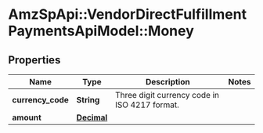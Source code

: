 # AmzSpApi::VendorDirectFulfillmentPaymentsApiModel::Money

## Properties
Name | Type | Description | Notes
------------ | ------------- | ------------- | -------------
**currency_code** | **String** | Three digit currency code in ISO 4217 format. | 
**amount** | [**Decimal**](Decimal.md) |  | 

